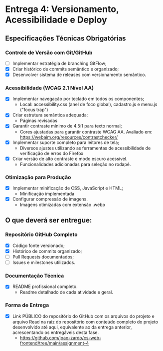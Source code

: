 # Entrega 4: Versionamento, Acessibilidade e Deploy
## Especificações Técnicas Obrigatórias
### Controle de Versão com Git/GitHub
* [ ] Implementar estratégia de branching GitFlow;
* [X] Criar histórico de commits semântico e organizado;
* [X] Desenvolver sistema de releases com versionamento semântico.

### Acessibilidade (WCAG 2.1 Nível AA)
* [X] Implementar navegação por teclado em todos os componentes;
    * Local: accessibility.css (anel de foco global), cadastro.js e menu.js ("focus trap")
* [X] Criar estrutura semântica adequada;
    * Páginas revisadas
* [X] Garantir contraste mínimo de 4.5:1 para texto normal;
    * Cores ajustadas para garantir contraste WCAG AA. Avaliado em: https://webaim.org/resources/contrastchecker/
* [X] Implementar suporte completo para leitores de tela;
    * Diversos ajustes utilizando as ferramentas de acessibilidade de verificação de erros do Firefox
* [X] Criar versão de alto contraste e modo escuro acessível.
    * Funcionalidades adicionadas para seleção no rodapé.

### Otimização para Produção
* [X] Implementar minificação de CSS, JavaScript e HTML;
    * Minificação implementada
* [X] Configurar compressão de imagens.
    * Imagens otimizadas com extensão .webp

## O que deverá ser entregue:
### Repositório GitHub Completo
* [X] Código fonte versionado;
* [X] Histórico de commits organizado;
* [ ] Pull Requests documentados;
* [ ] Issues e milestones utilizados.

### Documentação Técnica
* [X] README profissional completo.
    * Readme detalhado de cada atividade e geral.

### Forma de Entrega
* [X] Link PÚBLICO do repositório do GitHub com os arquivos do projeto e arquivo Read na raiz do repositório com conteúdo completo do projeto desenvolvido até aqui, equivalente ao da entrega anterior, acrescentando os entregáveis desta fase.
    * https://github.com/joao-zardo/cs-web-frontend/tree/main/assignment-4